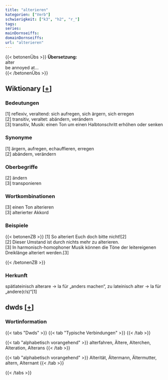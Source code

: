 ```yaml
---
title: "alterieren"
kategorien: ["Verb"]
schwierigkeit: ["k3", "h2", "r_"]
tags:
series:
mainDornseiffs:
domainDornseiffs:
url: "alterieren"
---
```


{{< betonenÜbs >}}
**Übersetzung:**  
alter  
be annoyed at...  
{{< /betonenÜbs >}}

## Wiktionary [[+](https://de.wiktionary.org/wiki/alterieren)]

### Bedeutungen
[1] reflexiv, veraltend: sich aufregen, sich ärgern, sich erregen  
[2] transitiv, veraltet: abändern, verändern  
[3] transitiv, Musik: einen Ton um einen Halbtonschritt erhöhen oder senken  

### Synonyme
[1] ärgern, aufregen, echauffieren, erregen  
[2] abändern, verändern  

### Oberbegriffe
[2] ändern  
[3] transponieren  

### Wortkombinationen
[3] einen Ton alterieren  
[3] alterierter Akkord  

### Beispiele
{{< betonenZB >}}
[1] So alteriert Euch doch bitte nicht![2]  
[2] Dieser Umstand ist durch nichts mehr zu alterieren.  
[3] In harmonisch-homophoner Musik können die Töne der leitereigenen Dreiklänge alteriert werden.[3]  

{{< /betonenZB >}}
### Herkunft
spätlateinisch alterare → la für „anders machen“, zu lateinisch alter → la für „andere(r/s)“[1]  



## dwds [[+](https://www.dwds.de/wb/alterieren)]

### Wortinformation
{{< tabs "Dwds" >}}
{{< tab "Typische Verbindungen" >}}
{{< /tab >}}

{{< tab "alphabetisch vorangehend" >}}
alterfahren, Ältere, Alterchen, Alteration, Alterans
{{< /tab >}}

{{< tab "alphabetisch vorangehend" >}}
Alterität, Ältermann, Ältermutter, altern, Alternant
{{< /tab >}}

{{< /tabs >}}

